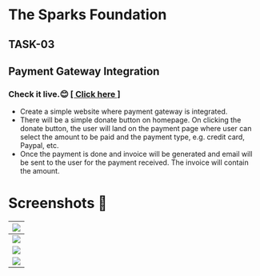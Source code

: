 # The Sparks Foundation
## TASK-03 
## Payment Gateway Integration 
###  <p>Check it live.😊 <a href="https://skgupta77159.github.io/payment-gateway-integration/" target="_blank"> [ Click here ]</a></p> 
* Create a simple website where payment gateway is integrated.
* There will be a simple donate button on homepage. On clicking 
the donate button, the user will land on the payment page where 
user can select the amount to be paid and the payment type, e.g. 
credit card, Paypal, etc.
* Once the payment is done and invoice will be generated and email
will be sent to the user for the payment received. The invoice will 
contain the amount.

# Screenshots 📸

|<img src="https://github.com/skgupta77159/Raw-Project/blob/master/SparkIntern/payment-gateway-1.PNG"/>|
|---|
|<img src="https://github.com/skgupta77159/Raw-Project/blob/master/SparkIntern/payment-gateway-2.PNG"/>|
|<img src="https://github.com/skgupta77159/Raw-Project/blob/master/SparkIntern/payment-gateway-3.PNG"/>|
|<img src="https://github.com/skgupta77159/Raw-Project/blob/master/SparkIntern/payment-gateway-4.PNG"/>|
